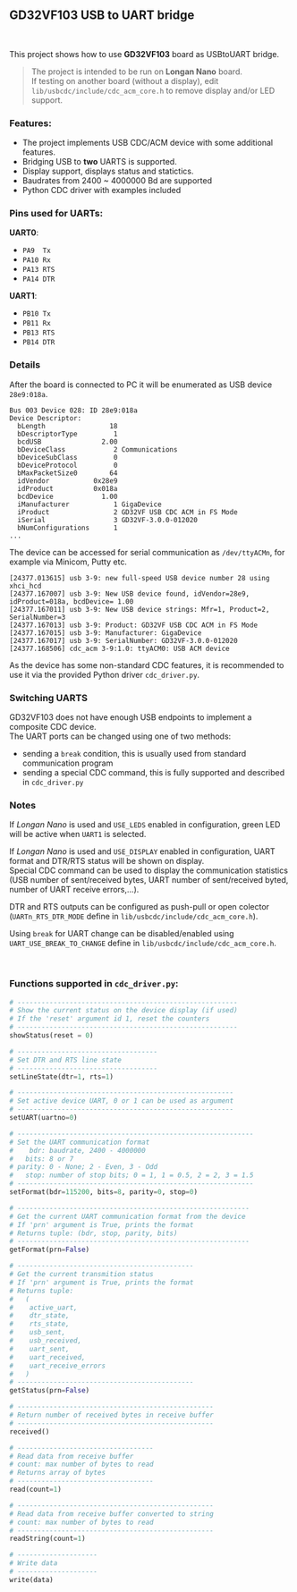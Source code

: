 <br>

## GD32VF103 USB to UART bridge

<br>

This project shows how to use **GD32VF103** board as USBtoUART bridge.

> The project is intended to be run on **Longan Nano** board.<br>
> If testing on another board (without a display), edit `lib/usbcdc/include/cdc_acm_core.h` to remove display and/or LED support.

### Features:

* The project implements USB CDC/ACM device with some additional features.
* Bridging USB to **two** UARTS is supported.
* Display support, displays status and statictics.
* Baudrates from 2400 ~ 4000000 Bd are supported
* Python CDC driver with examples included

### Pins used for UARTs:

**UART0**:
* `PA9  Tx`
* `PA10 Rx`
* `PA13 RTS`
* `PA14 DTR`

**UART1**:
* `PB10 Tx`
* `PB11 Rx`
* `PB13 RTS`
* `PB14 DTR`

### Details

After the board is connected to PC it will be enumerated as USB device `28e9:018a`.
```
Bus 003 Device 028: ID 28e9:018a  
Device Descriptor:
  bLength                18
  bDescriptorType         1
  bcdUSB               2.00
  bDeviceClass            2 Communications
  bDeviceSubClass         0 
  bDeviceProtocol         0 
  bMaxPacketSize0        64
  idVendor           0x28e9 
  idProduct          0x018a 
  bcdDevice            1.00
  iManufacturer           1 GigaDevice
  iProduct                2 GD32VF USB CDC ACM in FS Mode
  iSerial                 3 GD32VF-3.0.0-012020
  bNumConfigurations      1
...
```

The device can be accessed for serial communication as `/dev/ttyACMn`, for example via Minicom, Putty etc.
```
[24377.013615] usb 3-9: new full-speed USB device number 28 using xhci_hcd
[24377.167007] usb 3-9: New USB device found, idVendor=28e9, idProduct=018a, bcdDevice= 1.00
[24377.167011] usb 3-9: New USB device strings: Mfr=1, Product=2, SerialNumber=3
[24377.167013] usb 3-9: Product: GD32VF USB CDC ACM in FS Mode
[24377.167015] usb 3-9: Manufacturer: GigaDevice
[24377.167017] usb 3-9: SerialNumber: GD32VF-3.0.0-012020
[24377.168506] cdc_acm 3-9:1.0: ttyACM0: USB ACM device
```

As the device has some non-standard CDC features, it is recommended to use it via the provided Python driver `cdc_driver.py`.

### Switching UARTS

GD32VF103 does not have enough USB endpoints to implement a composite CDC device.<br>
The UART ports can be changed using one of two methods:
* sending a `break` condition, this is usually used from standard communication program
* sending a special CDC command, this is fully supported and described in `cdc_driver.py`

### Notes

If _Longan Nano_ is used and `USE_LEDS` enabled in configuration, green LED will be active when `UART1` is selected.

If _Longan Nano_ is used and `USE_DISPLAY` enabled in configuration, UART format and DTR/RTS status will be shown on display.<br>
Special CDC command can be used to display the communication statistics (USB number of sent/received bytes, UART number of sent/received byted, number of UART receive errors,...).

DTR and RTS outputs can be configured as push-pull or open colector (`UARTn_RTS_DTR_MODE` define in `lib/usbcdc/include/cdc_acm_core.h`).

Using `break` for UART change can be disabled/enabled using `UART_USE_BREAK_TO_CHANGE` define in `lib/usbcdc/include/cdc_acm_core.h`.

<br>

### Functions supported in `cdc_driver.py`:
```python
# -------------------------------------------------------
# Show the current status on the device display (if used)
# If the 'reset' argument id 1, reset the counters
# -------------------------------------------------------
showStatus(reset = 0)

# -----------------------------------
# Set DTR and RTS line state
# -----------------------------------
setLineState(dtr=1, rts=1)

# ------------------------------------------------------
# Set active device UART, 0 or 1 can be used as argument
# ------------------------------------------------------
setUART(uartno=0)

# -----------------------------------------------------------
# Set the UART communication format
#    bdr: baudrate, 2400 - 4000000
#   bits: 8 or 7
# parity: 0 - None; 2 - Even, 3 - Odd
#   stop: number of stop bits; 0 = 1, 1 = 0.5, 2 = 2, 3 = 1.5
# -----------------------------------------------------------
setFormat(bdr=115200, bits=8, parity=0, stop=0)

# ----------------------------------------------------------
# Get the current UART communication format from the device
# If 'prn' argument is True, prints the format
# Returns tuple: (bdr, stop, parity, bits)
# ----------------------------------------------------------
getFormat(prn=False)

# --------------------------------------------
# Get the current transmition status
# If 'prn' argument is True, prints the format
# Returns tuple:
#   (
#    active_uart,
#    dtr_state,
#    rts_state,
#    usb_sent,
#    usb_received,
#    uart_sent,
#    uart_received,
#    uart_receive_errors
#   )
# --------------------------------------------
getStatus(prn=False)

# -------------------------------------------------
# Return number of received bytes in receive buffer
# -------------------------------------------------
received()

# ----------------------------------
# Read data from receive buffer
# count: max number of bytes to read
# Returns array of bytes
# ----------------------------------
read(count=1)

# -------------------------------------------------
# Read data from receive buffer converted to string
# count: max number of bytes to read
# -------------------------------------------------
readString(count=1)

# --------------------
# Write data
# --------------------
write(data)
```
